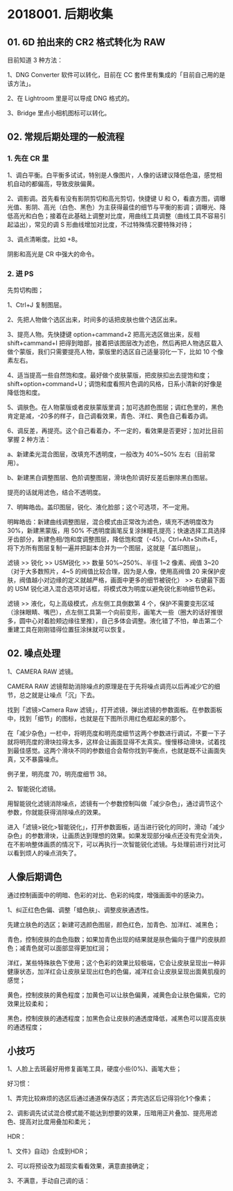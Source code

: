 # 2018001. 后期收集

## 01. 6D 拍出来的 CR2 格式转化为 RAW

目前知道 3 种方法：

1、DNG Converter 软件可以转化，目前在 CC 套件里有集成的「目前自己用的是该方法」。

2、在 Lightroom 里是可以导成 DNG 格式的。

3、Bridge 里点小相机图标可以转化。

## 02. 常规后期处理的一般流程

### 1. 先在 CR 里

1、调白平衡。白平衡多试试，特别是人像图片，人像的话建议降低色温，感觉相机自动的都偏高，导致皮肤偏黄。

2、调影调。首先看有没有影阴剪切和高光剪切，快捷键 U 和 O，看直方图，调曝光值、影阴、高光（白色、黑色）为主获得最佳的细节与平衡的影调；调曝光、降低高光和白色；接着在此基础上调整对比度，用曲线工具调整（曲线工具不容易引起溢出），常见的调 S 形曲线增加对比度，不过特殊情况要特殊对待；

3、调点清晰度。比如 +8。

阴影和高光是 CR 中强大的命令。

### 2. 进 PS

先剪切构图；

1、Ctrl+J 复制图层。

2、先把人物做个选区出来，时间多的话把皮肤也做个选区出来。

3、提亮人物。先快捷键 option+cammand+2 把高光选区做出来，反相 shift+cammand+I 把得到暗部，接着把该图层改为滤色，然后再把人物选区载入做个蒙版，我们只需要提亮人物，蒙版里的选区自己适量羽化一下，比如 10 个像素左右。

4、适当提高一些自然饱和度。最好做个皮肤蒙版，把皮肤扣出去提饱和度；shift+option+command+U；调饱和度看照片色调的风格，日系小清新的好像是降低饱和度。

5、调肤色。在人物蒙版或者皮肤蒙版里调；加可选颜色图层；调红色里的，黑色肯定是减，-20多的样子，自己调看效果，青色、洋红、黄色自己看着办调。

6、调反差，再提亮。这个自己看着办，不一定的，看效果是否更好；加对比目前掌握 2 种方法：

a、新建柔光混合图层，改填充不透明度，一般改为 40%~50% 左右（目前常用）。

b、新建黑白调整图层、色阶调整图层，滑块色阶调好反差后删除黑白图层。

提亮的话就用滤色，结合不透明度。

7、明眸皓齿。盖印图层，锐化、液化脸部；这个可选项，不一定用。

明眸皓齿：新建曲线调整图层，混合模式由正常改为滤色，填充不透明度改为 30%，新建黑蒙版，用 50% 不透明度画笔反复涂抹瞳孔提亮；快速选择工具选择牙齿部分，新建色相/饱和度调整图层，降低饱和度（-45）。Ctrl+Alt+Shift+E，将下方所有图层复制一遍并把副本合并为一个图层，这就是「盖印图层」。

滤镜 >> 锐化 >> USM锐化 >> 数量 50%~250%、半径 1~2 像素、阀值 3~20（对于大多数照片，4~5 的阀值比较合理，因为是人像，使用高阀值 20 来保护皮肤，阀值越小对边缘的定义就越严格，画面中更多的细节被锐化） >> 右键最下面的 USM 锐化进入混合选项对话框，将模式改为明度以避免锐化影响细节色彩。

滤镜 >> 液化，勾上高级模式，点左侧工具倒数第 4 个，保护不需要变形区域（涂抹眼睛、嘴巴），点左侧工具第一个向前变形，画笔大一些（圈大的话好推很多，圆中心对着脸颊边缘往里推），自己多体会调整。液化错了不怕，单击第二个重建工具在刚刚错得位置狂涂抹就可以恢复。

## 02. 噪点处理

1、CAMERA RAW 滤镜。

CAMERA RAW 滤镜帮助消除噪点的原理是在于先将噪点调亮以后再减少它的细节，总之就是让噪点「沉」下去。

找到「滤镜>Camera Raw 滤镜」，打开滤镜，弹出滤镜的参数面板。在参数面板中，找到「细节」的图标，也就是在下图所示用红色框起来的那个。

在「减少杂色」一栏中，将明亮度和明亮度细节这两个参数进行调试，不要一下子就将明亮度的滑块拉得太多，这样会让画面显得不太真实。慢慢移动滑块，试着找到最佳感觉。这两个滑块不同的参数组合会帮你找到平衡点，也就是既不让画面失真，又不暴露噪点。

例子里，明亮度 70，明亮度细节 38。

2、智能锐化滤镜。

用智能锐化滤镜消除噪点，滤镜有一个参数控制叫做「减少杂色」，通过调节这个参数，你就能获得消除噪点的效果。

进入「滤镜>锐化>智能锐化」，打开参数面板，适当进行锐化的同时，滑动「减少杂色」的参数滑块，让画质达到理想的效果。如果发现部分噪点还没有完全消失，在不影响整体画质的情况下，可以再执行一次智能锐化滤镜。与处理前进行对比可以看到烦人的噪点消失了。

## 人像后期调色

通过控制画面中的明暗、色彩的对比、色彩的纯度，增强画面中的感染力。

1、纠正红色色偏、调整「蜡色肤」、调整皮肤通透性。

先建立肤色的选区；新建可选颜色图层，颜色红色，加青色、加洋红、减黑色；

青色，控制皮肤的血色指数；如果加青色出现的结果就是肤色偏向于僵尸的皮肤颜色；减青色就可以面部显得更加红润；

洋红，某些特殊肤色下使用；这个色彩的效果比较极端，它会让皮肤呈现出一种非健康状态，加洋红会让皮肤呈现出红色的色偏，减洋红会让皮肤呈现出面黄肌瘦的感觉；

黄色，控制皮肤的黄色程度；加黄色可以让肤色偏黄，减黄色会让肤色偏紫，它的效果比较柔和；

黑色，控制皮肤的通透程度；加黑色会让皮肤的通透度降低，减黑色可以提高皮肤的通透程度；

## 小技巧
1、人脸上去斑最好用修复画笔工具，硬度小些(0%)、画笔大些；

好习惯：

1、弄完比较麻烦的选区后通过通道保存选区；弄完选区后记得羽化1个像素；

2、调影调先试试混合模式能不能达到想要的效果，压暗用正片叠加、提亮用滤色、提高对比度用叠加和柔光；

HDR：

1、文件》自动》合成到HDR；

2、可以将预设改为超现实看看效果，满意直接确定；

3、不满意，手动自己调的话：

